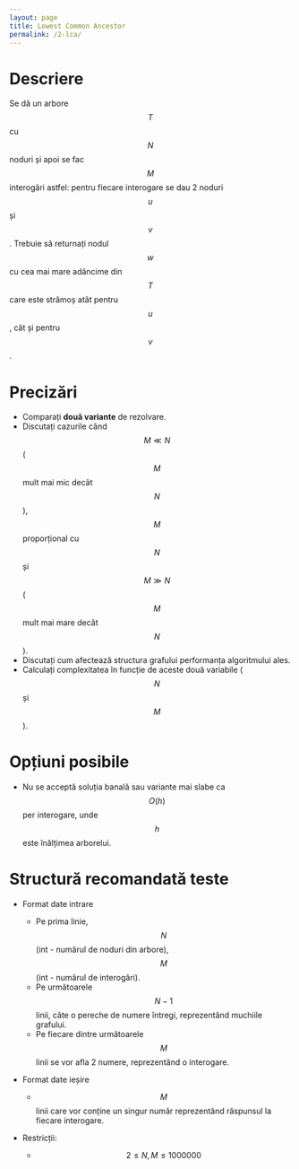 ```yaml
---
layout: page
title: Lowest Common Ancestor
permalink: /2-lca/
---
```


# Descriere
Se dă un arbore $$T$$ cu $$N$$ noduri și apoi se fac $$M$$ interogări astfel: pentru fiecare interogare se dau 2 noduri $$u$$ și $$v$$. Trebuie să returnați nodul $$w$$ cu cea mai mare adâncime din $$T$$ care este strămoș atât pentru $$u$$, cât și pentru $$v$$.

# Precizări

- Comparați **două variante** de rezolvare.
- Discutați cazurile când $$M \ll N$$ ($$M$$ mult mai mic decât $$N$$), $$M$$ proporțional cu $$N$$ și $$M \gg N$$ ($$M$$ mult mai mare decât $$N$$).
- Discutați cum afectează structura grafului performanța algoritmului ales.
- Calculați complexitatea în funcție de aceste două variabile ($$N$$ și $$M$$). 

# Opțiuni posibile
- Nu se acceptă soluția banală sau variante mai slabe ca $$O(h)$$ per interogare, unde $$h$$ este înălțimea arborelui.

# Structură recomandată teste

- Format date intrare
    - Pe prima linie, $$N$$ (int - numărul de noduri din arbore), $$M$$ (int - numărul de interogări).
    - Pe următoarele $$N-1$$ linii, câte o pereche de numere întregi, reprezentănd muchiile grafului.
    - Pe fiecare dintre următoarele $$M$$ linii se vor afla 2 numere, reprezentând o interogare.

- Format date ieșire
    - $$M$$ linii care vor conține un singur număr reprezentând răspunsul la fiecare interogare.

- Restricții:
    - $$2 \leq N, M \leq 1000000$$
    
